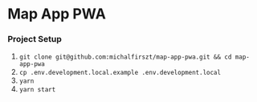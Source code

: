 # Map App PWA

### Project Setup

1. `git clone git@github.com:michalfirszt/map-app-pwa.git && cd map-app-pwa`
1. `cp .env.development.local.example .env.development.local`
1. `yarn`
1. `yarn start`
